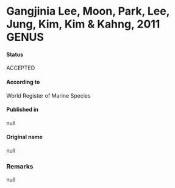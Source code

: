 Gangjinia Lee, Moon, Park, Lee, Jung, Kim, Kim & Kahng, 2011 GENUS
=======

#### Status
ACCEPTED

#### According to
World Register of Marine Species

#### Published in
null

#### Original name
null

### Remarks
null